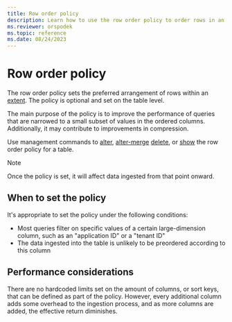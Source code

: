 ```yaml
---
title: Row order policy
description: Learn how to use the row order policy to order rows in an extent.
ms.reviewer: orspodek
ms.topic: reference
ms.date: 08/24/2023
---
```

# Row order policy

The row order policy sets the preferred arrangement of rows within an [extent](extents-overview.md). The policy is optional and set on the table level.

The main purpose of the policy is to improve the performance of queries that are narrowed to a small subset of values in the ordered columns. Additionally, it may contribute to improvements in compression.

Use management commands to [alter](alter-table-row-order-policy-command.md), [alter-merge](alter-merge-table-row-order-policy-command.md) [delete](delete-table-row-order-policy-command.md), or [show](show-table-row-order-policy-command.md) the row order policy for a table. 

> [!NOTE]
> Once the policy is set, it will affect data ingested from that point onward.

## When to set the policy

It's appropriate to set the policy under the following conditions:

* Most queries filter on specific values of a certain large-dimension column, such as an "application ID" or a "tenant ID"
* The data ingested into the table is unlikely to be preordered according to this column

## Performance considerations

There are no hardcoded limits set on the amount of columns, or sort keys, that can be defined as part of the policy. However, every additional column adds some overhead to the ingestion process, and as more columns are added, the effective return diminishes.
